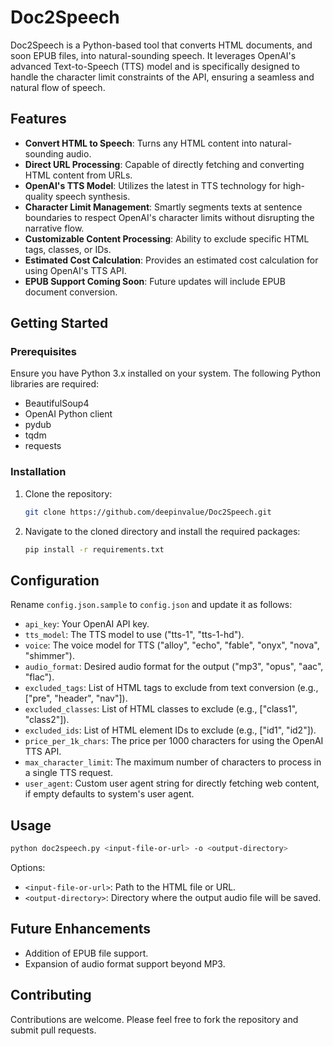 # Doc2Speech

Doc2Speech is a Python-based tool that converts HTML documents, and soon EPUB files, into natural-sounding speech. It leverages OpenAI's advanced Text-to-Speech (TTS) model and is specifically designed to handle the character limit constraints of the API, ensuring a seamless and natural flow of speech.

## Features

- **Convert HTML to Speech**: Turns any HTML content into natural-sounding audio.
- **Direct URL Processing**: Capable of directly fetching and converting HTML content from URLs.
- **OpenAI's TTS Model**: Utilizes the latest in TTS technology for high-quality speech synthesis.
- **Character Limit Management**: Smartly segments texts at sentence boundaries to respect OpenAI's character limits without disrupting the narrative flow.
- **Customizable Content Processing**: Ability to exclude specific HTML tags, classes, or IDs.
- **Estimated Cost Calculation**: Provides an estimated cost calculation for using OpenAI's TTS API.
- **EPUB Support Coming Soon**: Future updates will include EPUB document conversion.

## Getting Started

### Prerequisites

Ensure you have Python 3.x installed on your system. The following Python libraries are required:

- BeautifulSoup4
- OpenAI Python client
- pydub
- tqdm
- requests

### Installation

1. Clone the repository:
   ```bash
   git clone https://github.com/deepinvalue/Doc2Speech.git
   ```
2. Navigate to the cloned directory and install the required packages:
   ```bash
   pip install -r requirements.txt
   ```
## Configuration

Rename `config.json.sample` to `config.json` and update it as follows:

- `api_key`: Your OpenAI API key.
- `tts_model`: The TTS model to use ("tts-1", "tts-1-hd").
- `voice`: The voice model for TTS ("alloy", "echo", "fable", "onyx", "nova", "shimmer").
- `audio_format`: Desired audio format for the output ("mp3", "opus", "aac", "flac").
- `excluded_tags`: List of HTML tags to exclude from text conversion (e.g., ["pre", "header", "nav"]).
- `excluded_classes`: List of HTML classes to exclude (e.g., ["class1", "class2"]).
- `excluded_ids`: List of HTML element IDs to exclude (e.g., ["id1", "id2"]).
- `price_per_1k_chars`: The price per 1000 characters for using the OpenAI TTS API.
- `max_character_limit`: The maximum number of characters to process in a single TTS request.
- `user_agent`: Custom user agent string for directly fetching web content, if empty defaults to system's user agent.

## Usage

   ```bash
   python doc2speech.py <input-file-or-url> -o <output-directory>
   ```
   Options:

   - `<input-file-or-url>`: Path to the HTML file or URL.
   - `<output-directory>`: Directory where the output audio file will be saved.

## Future Enhancements

- Addition of EPUB file support.
- Expansion of audio format support beyond MP3.

## Contributing

Contributions are welcome. Please feel free to fork the repository and submit pull requests.
